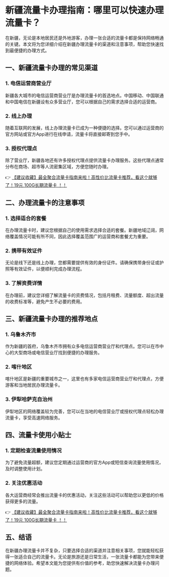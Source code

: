 # 新疆流量卡办理指南：哪里可以快速办理流量卡？

在新疆，无论是本地居民还是外地游客，办理一张合适的流量卡都是保持网络畅通的关键。本文将为您详细介绍在新疆办理流量卡的渠道和注意事项，帮助您快速找到最便捷的办理方式。

## 一、新疆流量卡办理的常见渠道

### 1. 电信运营商营业厅
新疆各大城市的电信运营商营业厅是办理流量卡的首选地点。中国移动、中国联通和中国电信在新疆设有众多营业厅，您可以根据自己的需求选择合适的运营商。

### 2. 线上办理
随着互联网的发展，线上办理流量卡已成为一种便捷的选择。您可以通过运营商的官方网站或官方App进行在线申请，流量卡将直接邮寄到您手中。

### 3. 授权代理点
除了营业厅，新疆各地还有许多授权代理点提供流量卡办理服务。这些代理点通常分布在商场、超市等人流密集区域，方便您随时办理。

👉 [【建议收藏】最全聚合流量卡指南来啦！高性价比流量卡推荐，看这个就够了！19元 100G长期流量卡 ！！](https://bit.ly/Liuliangka)

## 二、办理流量卡的注意事项

### 1. 选择适合的套餐
在办理流量卡时，建议您根据自己的使用需求选择合适的套餐。新疆地域辽阔，网络覆盖情况可能有所不同，因此选择覆盖范围广的运营商和套餐尤为重要。

### 2. 携带有效证件
无论是线下还是线上办理，您都需要提供有效的身份证件。请确保携带身份证或护照等有效证件，以便顺利完成办理流程。

### 3. 了解资费详情
在办理前，建议您详细了解流量卡的资费情况，包括月租费、流量额度、超出流量的收费标准等，避免产生不必要的费用。

## 三、新疆流量卡办理的推荐地点

### 1. 乌鲁木齐市
作为新疆的首府，乌鲁木齐市拥有众多电信运营商营业厅和代理点。您可以在市中心的大型商场或电信营业厅找到便捷的办理服务。

### 2. 喀什地区
喀什地区是新疆的重要城市之一，这里也有多家电信运营商营业厅和代理点，方便游客和当地居民办理流量卡。

### 3. 伊犁哈萨克自治州
伊犁地区的网络覆盖较为完善，您可以在当地的电信营业厅或授权代理点轻松办理流量卡，享受高速网络服务。

## 四、流量卡使用小贴士

### 1. 定期检查流量使用情况
为了避免流量超额，建议您定期通过运营商的官方App或短信查询流量使用情况，及时调整使用计划。

### 2. 关注优惠活动
各大运营商经常会推出流量卡的优惠活动，关注这些活动可以帮助您以更低的价格获得更多的流量。

👉 [【建议收藏】最全聚合流量卡指南来啦！高性价比流量卡推荐，看这个就够了！19元 100G长期流量卡 ！！](https://bit.ly/Liuliangka)

## 五、结语

在新疆办理流量卡并不复杂，只要选择合适的渠道并注意相关事项，您就能轻松获得一张适合自己的流量卡。无论是旅游还是日常生活，一张流量卡都能为您带来便捷的网络体验。希望本文能为您提供有价值的参考，助您快速解决流量卡办理问题。